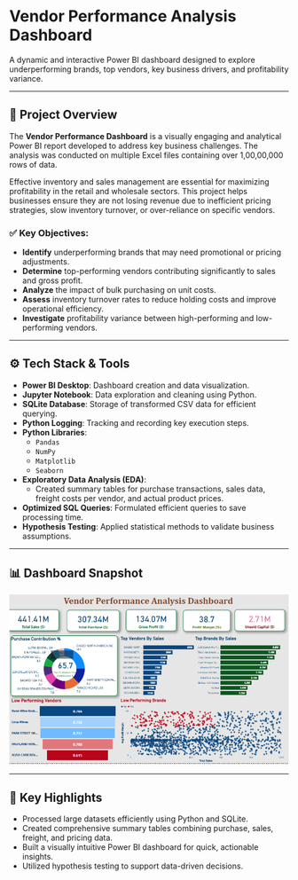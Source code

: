 # Vendor Performance Analysis Dashboard

A dynamic and interactive Power BI dashboard designed to explore underperforming brands, top vendors, key business drivers, and profitability variance.

---

## 📌 Project Overview

The **Vendor Performance Dashboard** is a visually engaging and analytical Power BI report developed to address key business challenges. The analysis was conducted on multiple Excel files containing over 1,00,00,000 rows of data.

Effective inventory and sales management are essential for maximizing profitability in the retail and wholesale sectors. This project helps businesses ensure they are not losing revenue due to inefficient pricing strategies, slow inventory turnover, or over-reliance on specific vendors.

### ✅ Key Objectives:
- **Identify** underperforming brands that may need promotional or pricing adjustments.
- **Determine** top-performing vendors contributing significantly to sales and gross profit.
- **Analyze** the impact of bulk purchasing on unit costs.
- **Assess** inventory turnover rates to reduce holding costs and improve operational efficiency.
- **Investigate** profitability variance between high-performing and low-performing vendors.

---

## ⚙️ Tech Stack & Tools

- **Power BI Desktop**: Dashboard creation and data visualization.
- **Jupyter Notebook**: Data exploration and cleaning using Python.
- **SQLite Database**: Storage of transformed CSV data for efficient querying.
- **Python Logging**: Tracking and recording key execution steps.
- **Python Libraries**:
  - `Pandas`
  - `NumPy`
  - `Matplotlib`
  - `Seaborn`
- **Exploratory Data Analysis (EDA)**:
  - Created summary tables for purchase transactions, sales data, freight costs per vendor, and actual product prices.
- **Optimized SQL Queries**: Formulated efficient queries to save processing time.
- **Hypothesis Testing**: Applied statistical methods to validate business assumptions.

---

## 📊 Dashboard Snapshot

![Vendor Performance Dashboard](https://github.com/vaibhavakhanna/Vendor-Performance-Analysis/blob/main/Snapshot%20of%20Dashboard.png)

---

## 🚀 Key Highlights

- Processed large datasets efficiently using Python and SQLite.
- Created comprehensive summary tables combining purchase, sales, freight, and pricing data.
- Built a visually intuitive Power BI dashboard for quick, actionable insights.
- Utilized hypothesis testing to support data-driven decisions.
